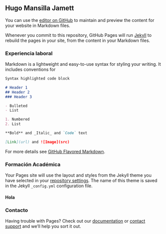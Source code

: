 ## Hugo Mansilla Jamett

You can use the [editor on GitHub](https://github.com/hugomansilla/hugomansilla.github.io/edit/master/README.md) to maintain and preview the content for your website in Markdown files.

Whenever you commit to this repository, GitHub Pages will run [Jekyll](https://jekyllrb.com/) to rebuild the pages in your site, from the content in your Markdown files.

### Experiencia laboral

Markdown is a lightweight and easy-to-use syntax for styling your writing. It includes conventions for

```markdown
Syntax highlighted code block

# Header 1
## Header 2
### Header 3

- Bulleted
- List

1. Numbered
2. List

**Bold** and _Italic_ and `Code` text

[Link](url) and ![Image](src)
```

For more details see [GitHub Flavored Markdown](https://guides.github.com/features/mastering-markdown/).

### Formación Académica 

Your Pages site will use the layout and styles from the Jekyll theme you have selected in your [repository settings](https://github.com/hugomansilla/hugomansilla.github.io/settings). The name of this theme is saved in the Jekyll `_config.yml` configuration file.

#### Hola

### Contacto

Having trouble with Pages? Check out our [documentation](https://help.github.com/categories/github-pages-basics/) or [contact support](https://github.com/contact) and we’ll help you sort it out.
